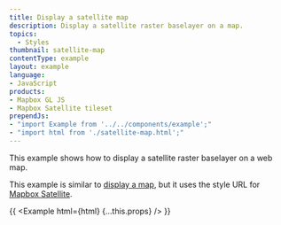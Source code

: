 ```yaml
---
title: Display a satellite map
description: Display a satellite raster baselayer on a map.
topics:
  - Styles
thumbnail: satellite-map
contentType: example
layout: example
language:
- JavaScript
products:
- Mapbox GL JS
- Mapbox Satellite tileset
prependJs:
- "import Example from '../../components/example';"
- "import html from './satellite-map.html';"
---
```


This example shows how to display a satellite raster baselayer on a web map.

This example is similar to [display a map](https://docs.mapbox.com/mapbox-gl-js/example/simple-map/), but it uses the style URL for [Mapbox Satellite](https://www.mapbox.com/maps/satellite/).

{{ <Example html={html} {...this.props} /> }}
